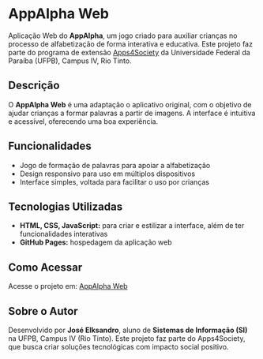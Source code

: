 # AppAlpha Web

Aplicação Web do **AppAlpha**, um jogo criado para auxiliar crianças no processo de alfabetização de forma interativa e educativa. Este projeto faz parte do programa de extensão [Apps4Society](https://apps4society.dcx.ufpb.br) da Universidade Federal da Paraíba (UFPB), Campus IV, Rio Tinto.

## Descrição

O **AppAlpha Web** é uma adaptação o aplicativo original, com o objetivo de ajudar crianças a formar palavras a partir de imagens. A interface é intuitiva e acessível, oferecendo uma boa experiência.

## Funcionalidades

- Jogo de formação de palavras para apoiar a alfabetização
- Design responsivo para uso em múltiplos dispositivos
- Interface simples, voltada para facilitar o uso por crianças

## Tecnologias Utilizadas

- **HTML, CSS, JavaScript:** para criar e estilizar a interface, além de ter funcionalidades interativas
- **GitHub Pages:** hospedagem da aplicação web

## Como Acessar

Acesse o projeto em: [AppAlpha Web](https://a4s-ufpb.github.io/AppAlpha_Web/)

## Sobre o Autor

Desenvolvido por **José Elksandro**, aluno de **Sistemas de Informação (SI)** na UFPB, Campus IV (Rio Tinto). Este projeto faz parte do Apps4Society, que busca criar soluções tecnológicas com impacto social positivo.
